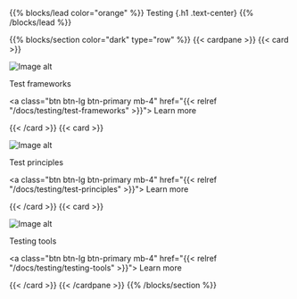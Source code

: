 {{% blocks/lead color="orange" %}}
Testing
{.h1 .text-center}
{{% /blocks/lead %}}

{{% blocks/section color="dark" type="row" %}}
{{< cardpane >}}
{{< card >}}

![Image alt](/framework.png)

Test frameworks

<a class="btn btn-lg btn-primary mb-4" href="{{< relref "/docs/testing/test-frameworks" >}}">
Learn more <i class="fas fa-arrow-alt-circle-right ms-2"></i>
</a>

{{< /card >}}
{{< card >}}

![Image alt](/principles.png)

Test principles

<a class="btn btn-lg btn-primary mb-4" href="{{< relref "/docs/testing/test-principles" >}}">
Learn more <i class="fas fa-arrow-alt-circle-right ms-2"></i>
</a>

{{< /card >}}
{{< card >}}

![Image alt](/tools.png)

Testing tools

<a class="btn btn-lg btn-primary mb-4" href="{{< relref "/docs/testing/testing-tools" >}}">
Learn more <i class="fas fa-arrow-alt-circle-right ms-2"></i>
</a>

{{< /card >}}
{{< /cardpane >}}
{{% /blocks/section %}}